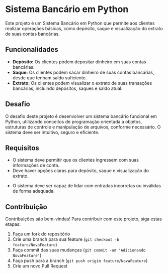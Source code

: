 # Sistema Bancário em Python

Este projeto é um Sistema Bancário em Python que permite aos clientes realizar operações básicas, como depósito, saque e visualização do extrato de suas contas bancárias.

## Funcionalidades

- **Depósito:** Os clientes podem depositar dinheiro em suas contas bancárias.
- **Saque:** Os clientes podem sacar dinheiro de suas contas bancárias, desde que tenham saldo suficiente.
- **Extrato:** Os clientes podem visualizar o extrato de suas transações bancárias, incluindo depósitos, saques e saldo atual.

## Desafio

O desafio deste projeto é desenvolver um sistema bancário funcional em Python, utilizando conceitos de programação orientada a objetos, estruturas de controle e manipulação de arquivos, conforme necessário. O sistema deve ser intuitivo, seguro e eficiente.

## Requisitos

- O sistema deve permitir que os clientes ingressem com suas informações de conta.
- Deve haver opções claras para depósito, saque e visualização do extrato.
<!--- O saldo da conta deve ser atualizado após cada transação. -->
- O sistema deve ser capaz de lidar com entradas incorretas ou inválidas de forma adequada.
<!--- A segurança do sistema e a integridade das informações dos clientes devem ser priorizadas. -->

<!-- ## Próximos Passos

Após concluir a implementação do Sistema Bancário em Python, você pode considerar a adição de novas funcionalidades, como transferências entre contas, geração de relatórios financeiros ou até mesmo a implementação de uma interface gráfica de usuário (GUI) para tornar a interação mais amigável. -->

## Contribuição

Contribuições são bem-vindas! Para contribuir com este projeto, siga estas etapas:

1. Faça um fork do repositório
2. Crie uma branch para sua feature (`git checkout -b feature/NovaFeature`)
3. Faça commit das suas mudanças (`git commit -am 'Adicionando NovaFeature'`)
4. Faça push para a branch (`git push origin feature/NovaFeature`)
5. Crie um novo Pull Request
